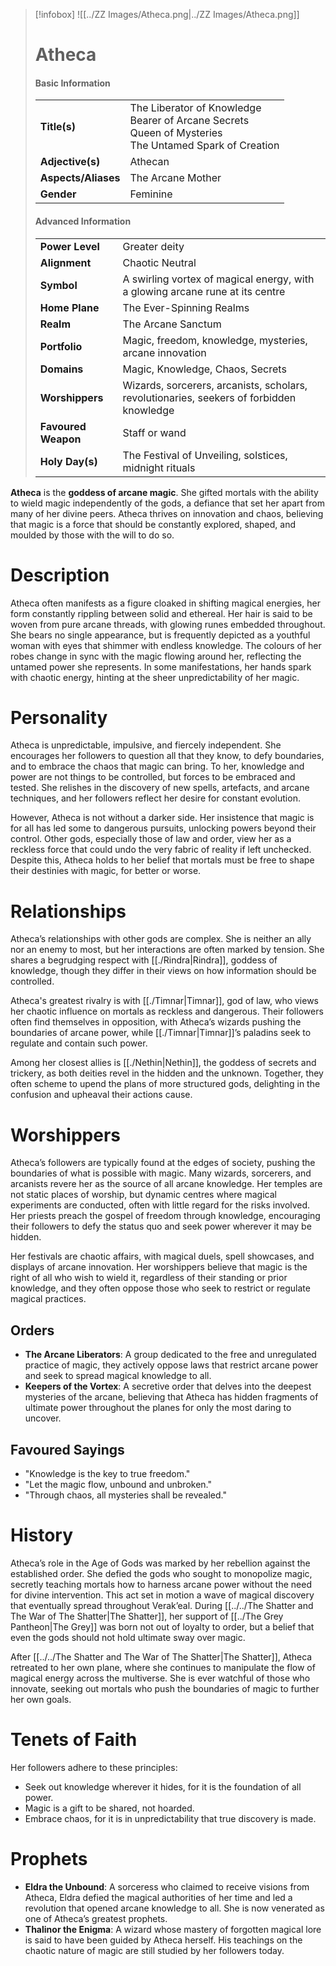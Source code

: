 > [!infobox]
> ![[../ZZ Images/Atheca.png|../ZZ Images/Atheca.png]]  
> # Atheca
> #### Basic Information
> |  |   |
> |---|---|
> | **Title(s)** | The Liberator of Knowledge<br>Bearer of Arcane Secrets<br>Queen of Mysteries<br>The Untamed Spark of Creation |
> | **Adjective(s)** | Athecan |
> | **Aspects/Aliases** | The Arcane Mother |
> | **Gender** | Feminine |
> 
> #### Advanced Information
> |  |  | 
> | --- | --- |
> | **Power Level** | Greater deity |
> | **Alignment** | Chaotic Neutral |
> | **Symbol** | A swirling vortex of magical energy, with a glowing arcane rune at its centre |
> | **Home Plane** | The Ever-Spinning Realms |
> | **Realm** | The Arcane Sanctum |
> | **Portfolio** | Magic, freedom, knowledge, mysteries, arcane innovation |
> | **Domains** | Magic, Knowledge, Chaos, Secrets |
> | **Worshippers** | Wizards, sorcerers, arcanists, scholars, revolutionaries, seekers of forbidden knowledge |
> | **Favoured Weapon** | Staff or wand |
> | **Holy Day(s)** | The Festival of Unveiling, solstices, midnight rituals |

**Atheca** is the **goddess of arcane magic**. She gifted mortals with the ability to wield magic independently of the gods, a defiance that set her apart from many of her divine peers. Atheca thrives on innovation and chaos, believing that magic is a force that should be constantly explored, shaped, and moulded by those with the will to do so.

# Description
Atheca often manifests as a figure cloaked in shifting magical energies, her form constantly rippling between solid and ethereal. Her hair is said to be woven from pure arcane threads, with glowing runes embedded throughout. She bears no single appearance, but is frequently depicted as a youthful woman with eyes that shimmer with endless knowledge. The colours of her robes change in sync with the magic flowing around her, reflecting the untamed power she represents. In some manifestations, her hands spark with chaotic energy, hinting at the sheer unpredictability of her magic.

# Personality
Atheca is unpredictable, impulsive, and fiercely independent. She encourages her followers to question all that they know, to defy boundaries, and to embrace the chaos that magic can bring. To her, knowledge and power are not things to be controlled, but forces to be embraced and tested. She relishes in the discovery of new spells, artefacts, and arcane techniques, and her followers reflect her desire for constant evolution.

However, Atheca is not without a darker side. Her insistence that magic is for all has led some to dangerous pursuits, unlocking powers beyond their control. Other gods, especially those of law and order, view her as a reckless force that could undo the very fabric of reality if left unchecked. Despite this, Atheca holds to her belief that mortals must be free to shape their destinies with magic, for better or worse.

# Relationships
Atheca’s relationships with other gods are complex. She is neither an ally nor an enemy to most, but her interactions are often marked by tension. She shares a begrudging respect with [[./Rindra|Rindra]], goddess of knowledge, though they differ in their views on how information should be controlled. 

Atheca's greatest rivalry is with [[./Timnar|Timnar]], god of law, who views her chaotic influence on mortals as reckless and dangerous. Their followers often find themselves in opposition, with Atheca’s wizards pushing the boundaries of arcane power, while [[./Timnar|Timnar]]’s paladins seek to regulate and contain such power.

Among her closest allies is [[./Nethin|Nethin]], the goddess of secrets and trickery, as both deities revel in the hidden and the unknown. Together, they often scheme to upend the plans of more structured gods, delighting in the confusion and upheaval their actions cause.

# Worshippers
Atheca’s followers are typically found at the edges of society, pushing the boundaries of what is possible with magic. Many wizards, sorcerers, and arcanists revere her as the source of all arcane knowledge. Her temples are not static places of worship, but dynamic centres where magical experiments are conducted, often with little regard for the risks involved. Her priests preach the gospel of freedom through knowledge, encouraging their followers to defy the status quo and seek power wherever it may be hidden.

Her festivals are chaotic affairs, with magical duels, spell showcases, and displays of arcane innovation. Her worshippers believe that magic is the right of all who wish to wield it, regardless of their standing or prior knowledge, and they often oppose those who seek to restrict or regulate magical practices.

## Orders
- **The Arcane Liberators**: A group dedicated to the free and unregulated practice of magic, they actively oppose laws that restrict arcane power and seek to spread magical knowledge to all.
- **Keepers of the Vortex**: A secretive order that delves into the deepest mysteries of the arcane, believing that Atheca has hidden fragments of ultimate power throughout the planes for only the most daring to uncover.

## Favoured Sayings
- "Knowledge is the key to true freedom."
- "Let the magic flow, unbound and unbroken."
- "Through chaos, all mysteries shall be revealed."

# History
Atheca’s role in the Age of Gods was marked by her rebellion against the established order. She defied the gods who sought to monopolize magic, secretly teaching mortals how to harness arcane power without the need for divine intervention. This act set in motion a wave of magical discovery that eventually spread throughout Verak’eal. During [[../../The Shatter and The War of The Shatter|The Shatter]], her support of [[../The Grey Pantheon|The Grey]] was born not out of loyalty to order, but a belief that even the gods should not hold ultimate sway over magic.

After [[../../The Shatter and The War of The Shatter|The Shatter]], Atheca retreated to her own plane, where she continues to manipulate the flow of magical energy across the multiverse. She is ever watchful of those who innovate, seeking out mortals who push the boundaries of magic to further her own goals.

# Tenets of Faith
Her followers adhere to these principles:
- Seek out knowledge wherever it hides, for it is the foundation of all power.
- Magic is a gift to be shared, not hoarded.
- Embrace chaos, for it is in unpredictability that true discovery is made.

# Prophets
- **Eldra the Unbound**: A sorceress who claimed to receive visions from Atheca, Eldra defied the magical authorities of her time and led a revolution that opened arcane knowledge to all. She is now venerated as one of Atheca’s greatest prophets.
- **Thalinor the Enigma**: A wizard whose mastery of forgotten magical lore is said to have been guided by Atheca herself. His teachings on the chaotic nature of magic are still studied by her followers today.